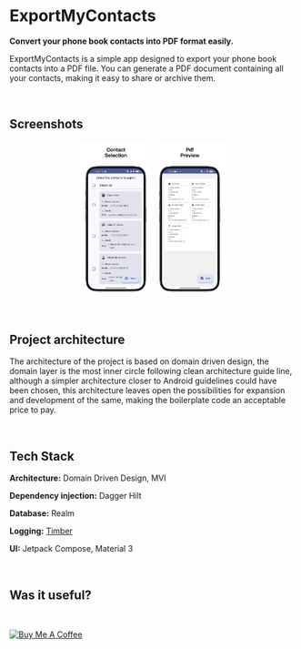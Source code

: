 # ExportMyContacts

**Convert your phone book contacts into PDF format easily.**

ExportMyContacts is a simple app designed to export your phone book contacts into a PDF file. You can generate a PDF document containing all your contacts, making it easy to share or archive them.

<br/>

## Screenshots

<p align="center" width="100%">
    <img width="25%" src="screenshots/screenshot_contact_selection.png">
    <img width="25%" src="screenshots/screenshot_pdf_preview.png">
</p>

<br/>

## Project architecture

The architecture of the project is based on domain driven design, the domain layer is the most inner circle following clean architecture guide line, although a simpler architecture closer to Android guidelines could have been chosen, this architecture leaves open the possibilities for expansion and development of the same, making the boilerplate code an acceptable price to pay.

<br/>

## Tech Stack

**Architecture:** Domain Driven Design, MVI

**Dependency injection:** Dagger Hilt

**Database:** Realm

**Logging:** [Timber](https://github.com/JakeWharton/timber)

**UI:** Jetpack Compose, Material 3

<br/>

## Was it useful?

<br/>

<a href="https://www.buymeacoffee.com/teocoding" target="_blank"><img src="https://cdn.buymeacoffee.com/buttons/v2/default-yellow.png" alt="Buy Me A Coffee" style="height: 60px !important;width: 217px !important;" ></a>
